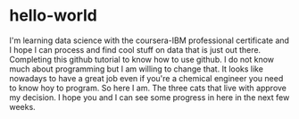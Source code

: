 # hello-world
I'm learning data science with the coursera-IBM professional certificate and I hope I can process and find cool stuff on data that is just out there.
Completing this github tutorial to know how to use github. I do not know much about programming but I am willing to change that. It looks like nowadays to have a great job even if you're a chemical engineer you need to know hoy to program. So here I am. The three cats that live with approve my decision.
I hope you and I can see some progress in here in the next few weeks.
